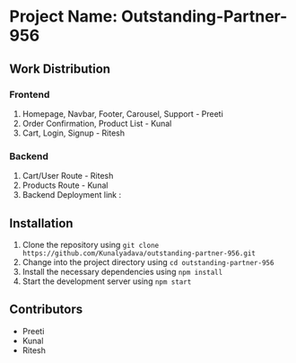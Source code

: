 # Project Name: Outstanding-Partner-956

## Work Distribution 

### Frontend 
1. Homepage, Navbar, Footer, Carousel, Support - Preeti
2. Order Confirmation, Product List - Kunal
3. Cart, Login, Signup - Ritesh

### Backend 
1. Cart/User Route - Ritesh
2. Products Route - Kunal
3. Backend Deployment link : <a href="https://victorious-teal-mite.cyclic.app"></a>

## Installation

1. Clone the repository using `git clone https://github.com/Kunalyadava/outstanding-partner-956.git`
2. Change into the project directory using `cd outstanding-partner-956`
3. Install the necessary dependencies using `npm install`
4. Start the development server using `npm start`

## Contributors 

- Preeti 
- Kunal 
- Ritesh
